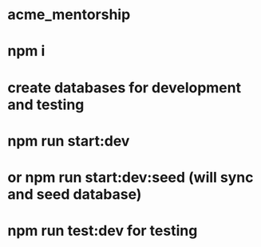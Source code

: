 # acme_mentorship

# npm i

# create databases for development and testing

# npm run start:dev

# or npm run start:dev:seed (will sync and seed database)

# npm run test:dev for testing
